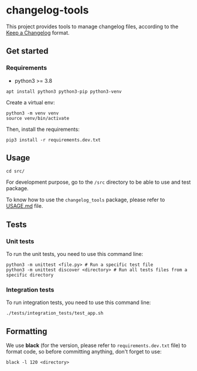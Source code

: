 # changelog-tools

This project provides tools to manage changelog files, according to the [Keep a Changelog](https://keepachangelog.com/en/1.1.0/) format.

## Get started

### Requirements

* python3 >= 3.8

```shell
apt install python3 python3-pip python3-venv
```

Create a virtual env:

```shell
python3 -m venv venv
source venv/bin/activate
```

Then, install the requirements:

```shell
pip3 install -r requirements.dev.txt
```

## Usage

```shell
cd src/
```
For development purpose, go to the `/src` directory to be able to use and test package.

To know how to use the `changelog_tools` package, please refer to [USAGE.md](USAGE.md) file.

## Tests

### Unit tests

To run the unit tests, you need to use this command line:

```shell
python3 -m unittest <file.py> # Run a specific test file
python3 -m unittest discover <directory> # Run all tests files from a specific directory
```

### Integration tests

To run integration tests, you need to use this command line:

```shell
./tests/integration_tests/test_app.sh
```

## Formatting

We use **black** (for the version, please refer to `requirements.dev.txt` file) to format code, so before committing anything, don't forget to use:

```
black -l 120 <directory>
```
